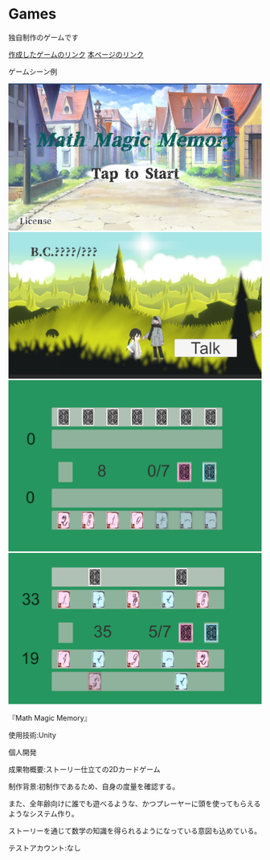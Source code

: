 # Games
独自制作のゲームです

[作成したゲームのリンク](https://unityroom.com/games/itokon0001)
[本ページのリンク](https://github.com/Ito-Koki/Games)
<p>ゲームシーン例</p>

![画像名](StartScene.png)
![画像名](StoryScene.png)
![画像名](BattleScene1.png)
![画像名](BattleScene2.png)


『Math Magic Memory』

使用技術:Unity

個人開発

成果物概要:ストーリー仕立ての2Dカードゲーム

制作背景:初制作であるため、自身の度量を確認する。

また、全年齢向けに誰でも遊べるような、かつプレーヤーに頭を使ってもらえるようなシステム作り。

ストーリーを通じて数学の知識を得られるようになっている意図も込めている。

テストアカウント:なし
